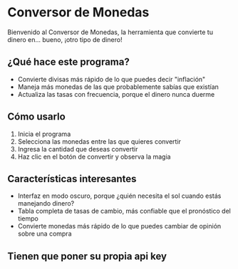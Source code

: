 # Conversor de Monedas

Bienvenido al Conversor de Monedas, la herramienta que convierte tu dinero en... bueno, ¡otro tipo de dinero!

## ¿Qué hace este programa?

- Convierte divisas más rápido de lo que puedes decir "inflación"
- Maneja más monedas de las que probablemente sabías que existían
- Actualiza las tasas con frecuencia, porque el dinero nunca duerme


## Cómo usarlo

1. Inicia el programa
2. Selecciona las monedas entre las que quieres convertir
3. Ingresa la cantidad que deseas convertir
4. Haz clic en el botón de convertir y observa la magia


## Características interesantes

- Interfaz en modo oscuro, porque ¿quién necesita el sol cuando estás manejando dinero?
- Tabla completa de tasas de cambio, más confiable que el pronóstico del tiempo
- Convierte monedas más rápido de lo que puedes cambiar de opinión sobre una compra
## Tienen que poner su propia api key 
